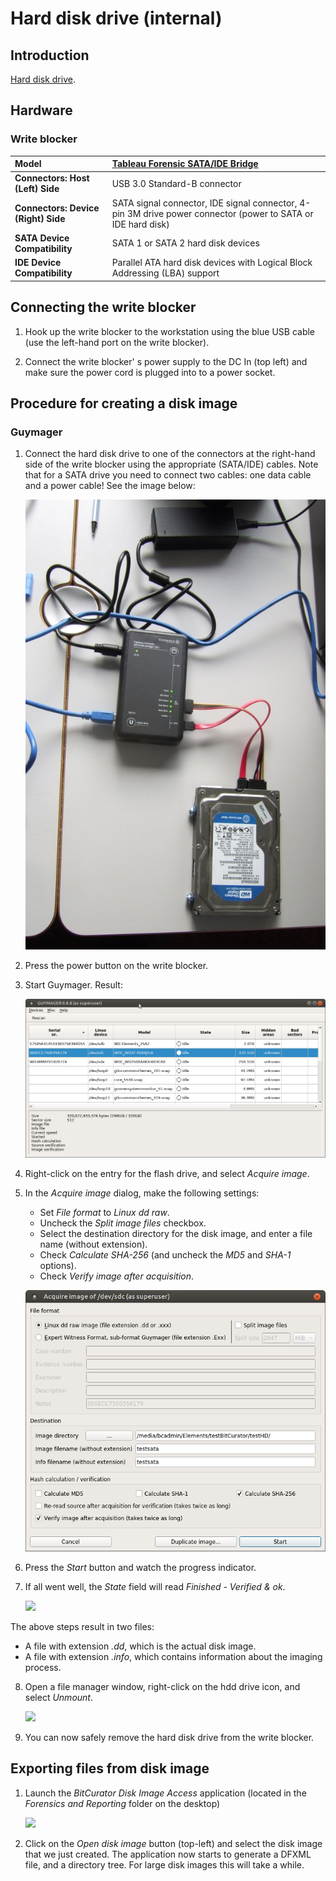 # Hard disk drive (internal)

## Introduction

[Hard disk drive](https://en.wikipedia.org/wiki/Hard_disk_drive).

## Hardware

### Write blocker

|**Model**|[Tableau Forensic SATA/IDE Bridge](https://www.guidancesoftware.com/tableau/hardware/t35u)|
|:--|:--|
|**Connectors: Host (Left) Side**|USB 3.0 Standard-B connector|
|**Connectors: Device (Right) Side**|SATA signal connector, IDE signal connector, 4-pin 3M drive power connector (power to SATA or IDE hard disk)|
|**SATA Device Compatibility**|SATA 1 or SATA 2 hard disk devices|
|**IDE Device Compatibility**|Parallel ATA hard disk devices with Logical Block Addressing (LBA) support|

## Connecting the write blocker

1. Hook up the write blocker to the workstation using the blue USB cable (use the left-hand port on the write blocker).

2. Connect the write blocker' s power supply to the DC In (top left) and make sure the power cord is plugged into to a power socket.

## Procedure for creating a disk image

### Guymager

1. Connect the hard disk drive to one of the connectors at the right-hand side of the write blocker using the appropriate (SATA/IDE) cables. Note that for a SATA drive you need to connect two cables: one data cable and a power cable! See the image below:

    ![](./img/sata-wb.jpg)

2. Press the power button on the write blocker.

3. Start Guymager. Result:

    ![](./img/hdd-guymager1.png)

4. Right-click on the entry for the flash drive, and select *Acquire image*.

5. In the *Acquire image* dialog, make the following settings:

    - Set *File format* to *Linux dd raw*.
    - Uncheck the *Split image files* checkbox.
    - Select the destination directory for the disk image, and enter a file name (without extension).
    - Check *Calculate SHA-256* (and uncheck the *MD5* and *SHA-1* options).
    - Check *Verify image after acquisition*.

    ![](./img/hdd-guymager2.png)

6. Press the *Start* button and watch the progress indicator.

7. If all went well, the *State* field will read *Finished - Verified & ok*.

    ![](./img/hdd-guymager3.png)

The above steps result in two files:

- A file with extension *.dd*, which is the actual disk image.
- A file with extension *.info*, which contains information about the imaging process.

<!-- TODO: verify unmount procedure, not tested! -->

8. Open a file manager window, right-click on the hdd drive icon, and select *Unmount*.

    ![](./img/hdd-unmount.png)

9. You can now safely remove the hard disk drive from the write blocker.

## Exporting files from disk image

1. Launch the *BitCurator Disk Image Access* application (located in the *Forensics and Reporting* folder on the desktop)

    ![](./img/bc-disk-image-access1.png)

2. Click on the *Open disk image* button (top-left) and select the disk image that we just created. The application now starts to generate a DFXML file, and a directory tree. For large disk images this will take a while.

<!-- TODO: in test of 320GB dd image generating the directory tree takes forever, perhaps better to export directly using tsk_recover or indirectly using the tools by Tim Walsh -->